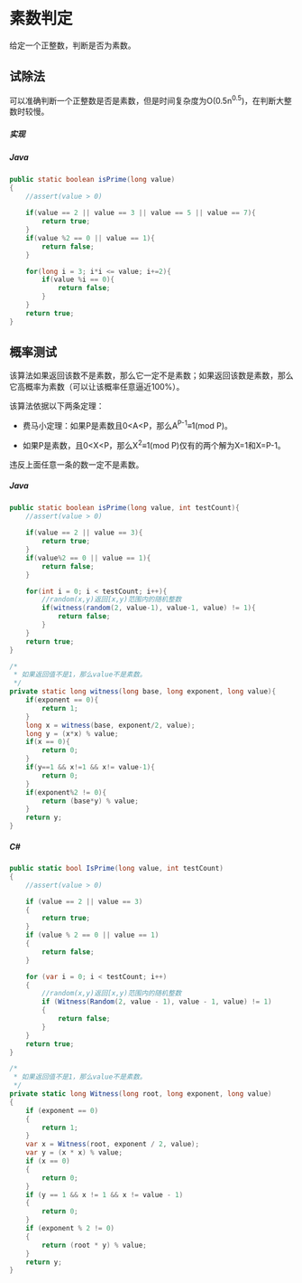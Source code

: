 # 素数判定

给定一个正整数，判断是否为素数。

## 试除法

可以准确判断一个正整数是否是素数，但是时间复杂度为O(0.5n<sup>0.5</sup>)，在判断大整数时较慢。

##### 实现

##### Java
``` Java
public static boolean isPrime(long value)
{
	//assert(value > 0)
	
	if(value == 2 || value == 3 || value == 5 || value == 7){
		return true;
	}
	if(value %2 == 0 || value == 1){
		return false;
	}

	for(long i = 3; i*i <= value; i+=2){
		if(value %i == 0){
			return false;
		}
	}
	return true;
}
```

## 概率测试

该算法如果返回该数不是素数，那么它一定不是素数；如果返回该数是素数，那么它高概率为素数（可以让该概率任意逼近100%）。

该算法依据以下两条定理：

- 费马小定理：如果P是素数且0<A<P，那么A<sup>P-1</sup>≡1(mod P)。

- 如果P是素数，且0<X<P，那么X<sup>2</sup>≡1(mod P)仅有的两个解为X=1和X=P-1。

违反上面任意一条的数一定不是素数。

##### Java
``` Java
public static boolean isPrime(long value, int testCount){
    //assert(value > 0)
    
	if(value == 2 || value == 3){
		return true;
	}
	if(value%2 == 0 || value == 1){
		return false;
	}

	for(int i = 0; i < testCount; i++){
		//random(x,y)返回[x,y)范围内的随机整数
		if(witness(random(2, value-1), value-1, value) != 1){
			return false;
		}
	}
	return true;
}

/*
 * 如果返回值不是1，那么value不是素数。
 */
private static long witness(long base, long exponent, long value){
	if(exponent == 0){
		return 1;
	}
	long x = witness(base, exponent/2, value);
	long y = (x*x) % value;
	if(x == 0){
		return 0;
	}
	if(y==1 && x!=1 && x!= value-1){
		return 0;
	}
	if(exponent%2 != 0){
		return (base*y) % value;
	}
	return y;
}
```

##### C#
``` C#
public static bool IsPrime(long value, int testCount)
{
    //assert(value > 0)

    if (value == 2 || value == 3)
    {
        return true;
    }
    if (value % 2 == 0 || value == 1)
    {
        return false;
    }

    for (var i = 0; i < testCount; i++)
    {
        //random(x,y)返回[x,y)范围内的随机整数
        if (Witness(Random(2, value - 1), value - 1, value) != 1)
        {
            return false;
        }
    }
    return true;
}

/*
 * 如果返回值不是1，那么value不是素数。
 */
private static long Witness(long root, long exponent, long value)
{
    if (exponent == 0)
    {
        return 1;
    }
    var x = Witness(root, exponent / 2, value);
    var y = (x * x) % value;
    if (x == 0)
    {
        return 0;
    }
    if (y == 1 && x != 1 && x != value - 1)
    {
        return 0;
    }
    if (exponent % 2 != 0)
    {
        return (root * y) % value;
    }
    return y;
}
```